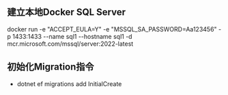 ﻿## 建立本地Docker SQL Server
docker run -e "ACCEPT_EULA=Y" -e "MSSQL_SA_PASSWORD=Aa123456" -p 1433:1433 --name sql1 --hostname sql1 -d mcr.microsoft.com/mssql/server:2022-latest

## 初始化Migration指令
- dotnet ef migrations add InitialCreate 